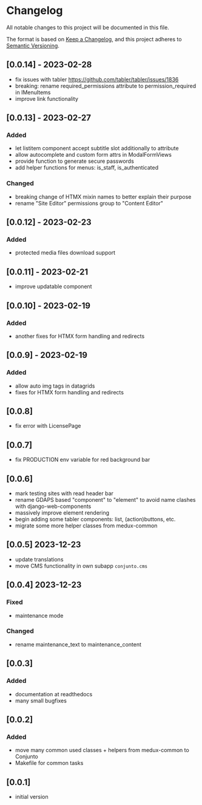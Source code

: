 # Changelog

All notable changes to this project will be documented in this file.

The format is based on [Keep a Changelog](https://keepachangelog.com/en/1.0.0/),
and this project adheres to [Semantic Versioning](https://semver.org/spec/v2.0.0.html).

## [0.0.14] - 2023-02-28
- fix issues with tabler https://github.com/tabler/tabler/issues/1836
- breaking: rename required_permissions attribute to permission_required in IMenuItems
- improve link functionality

## [0.0.13] - 2023-02-27
### Added
- let listitem component accept subtitle slot additionally to attribute
- allow autocomplete and custom form attrs in ModalFormViews
- provide function to generate secure passwords
- add helper functions for menus: is_staff, is_authenticated
### Changed
- breaking change of HTMX mixin names to better explain their purpose
- rename "Site Editor" permissions group to "Content Editor"

## [0.0.12] - 2023-02-23
### Added
- protected media files download support

## [0.0.11] - 2023-02-21
- improve updatable component

## [0.0.10] - 2023-02-19
### Added
- another fixes for HTMX form handling and redirects

## [0.0.9] - 2023-02-19
### Added
- allow auto img tags in datagrids
- fixes for HTMX form handling and redirects

## [0.0.8]
- fix error with LicensePage

## [0.0.7]
- fix PRODUCTION env variable for red background bar

## [0.0.6]
- mark testing sites with read header bar
- rename GDAPS based "component" to "element" to avoid name clashes with django-web-components
- massively improve element rendering
- begin adding some tabler components: list, (action)buttons, etc.
- migrate some more helper classes from medux-common

## [0.0.5] 2023-12-23
- update translations
- move CMS functionality in own subapp `conjunto.cms`

## [0.0.4] 2023-12-23
### Fixed
- maintenance mode

### Changed
- rename maintenance_text to maintenance_content

## [0.0.3]
### Added
- documentation at readthedocs
- many small bugfixes

## [0.0.2]
### Added
- move many common used classes + helpers from medux-common to Conjunto
- Makefile for common tasks 

## [0.0.1]
- initial version

